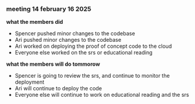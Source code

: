 ### meeting 14 february 16 2025
**what the members did**
- Spencer pushed minor changes to the codebase
- Ari pushed minor changes to the codebase
- Ari worked on deploying the proof of concept code to the cloud
- Everyone else worked on the srs or educational reading

**what the members will do tommorow**
- Spencer is going to review the srs, and continue to monitor the deployment
- Ari will continue to deploy the code
- Everyone else will continue to work on educational reading and the srs

